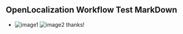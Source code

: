 ## OpenLocalization Workflow Test MarkDown
* ![image1](.\e0fa1a19-1380-4fa5-be01-d0b8a5b2795b.PNG)   ![image2](.\81eb60c2-f6ef-4e76-a2c0-e2437b0b93ed.png) 
thanks!
